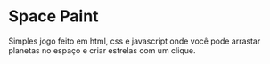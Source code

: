# Space Paint
Simples jogo feito em html, css e javascript onde você pode arrastar planetas no espaço e criar estrelas com um clique.
